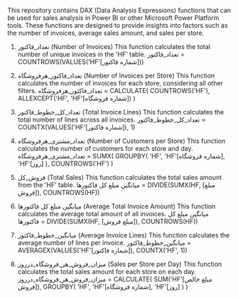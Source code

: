 This repository contains DAX (Data Analysis Expressions) functions that can be used for sales analysis in Power BI or other Microsoft Power Platform tools. These functions are designed to provide insights into factors such as the number of invoices, average sales amount, and sales per store.

1. تعداد_فاکتور (Number of Invoices)
This function calculates the total number of unique invoices in the 'HF' table.
تعداد_فاکتور = COUNTROWS(VALUES('HF'[شماره فاکتور]))


2. تعداد_فاکتور_هرفروشگاه (Number of Invoices per Store)
This function calculates the number of invoices for each store, considering all other filters.
تعداد_فاکتور_هرفروشگاه = 
CALCULATE(
    COUNTROWS('HF'),
    ALLEXCEPT('HF', 'HF'[شماره فروشگاه])
)

3. تعداد_کل_خطوط_فاکتور (Total Invoice Lines)
This function calculates the total number of lines across all invoices.
تعداد_کل_خطوط_فاکتور = COUNTX(VALUES('HF'[شماره فاکتور]), 1)

4. تعداد_مشتری_هرفروشگاه (Number of Customers per Store)
This function calculates the number of customers for each store and day.
تعداد_مشتری_هرفروشگاه = 
SUMX(
    GROUPBY(
        'HF',
        'HF'[شماره فروشگاه],
        'HF'[روز]
    ),
    COUNTROWS('HF')
)

5. فروش_کل (Total Sales)
This function calculates the total sales amount from the 'HF' table.
میانگین مبلغ کل فاکتورها = DIVIDE(SUMX(HF, [مبلغ فروش]), COUNTROWS(HF))

6. میانگین مبلغ کل فاکتورها (Average Total Invoice Amount)
This function calculates the average total amount of all invoices.
میانگین مبلغ کل فاکتورها = DIVIDE(SUMX(HF, [مبلغ فروش]), COUNTROWS(HF))

7. میانگین_خطوط_فاکتور (Average Invoice Lines)
This function calculates the average number of lines per invoice.
میانگین_خطوط_فاکتور = AVERAGEX(VALUES('HF'[شماره فاکتور]), COUNTX('HF', 1))

8. میزان_فروش_هر_فروشگاه_درروز (Sales per Store per Day)
This function calculates the total sales amount for each store on each day.
میزان_فروش_هر_فروشگاه_درروز = CALCULATE(
    SUM('HF'[مبلغ خالص فروش]),
    GROUPBY(
        'HF',
        'HF'[شماره فروشگاه],
        'HF'[روز]
    )
)

